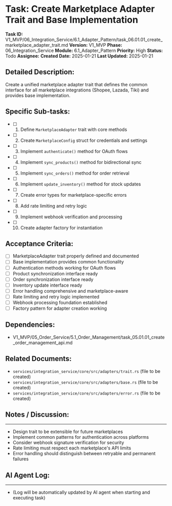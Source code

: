 # Task: Create Marketplace Adapter Trait and Base Implementation

**Task ID:** V1_MVP/06_Integration_Service/6.1_Adapter_Pattern/task_06.01.01_create_marketplace_adapter_trait.md
**Version:** V1_MVP
**Phase:** 06_Integration_Service
**Module:** 6.1_Adapter_Pattern
**Priority:** High
**Status:** Todo
**Assignee:**
**Created Date:** 2025-01-21
**Last Updated:** 2025-01-21

## Detailed Description:
Create a unified marketplace adapter trait that defines the common interface for all marketplace integrations (Shopee, Lazada, Tiki) and provides base implementation.

## Specific Sub-tasks:
- [ ] 1. Define `MarketplaceAdapter` trait with core methods
- [ ] 2. Create `MarketplaceConfig` struct for credentials and settings
- [ ] 3. Implement `authenticate()` method for OAuth flows
- [ ] 4. Implement `sync_products()` method for bidirectional sync
- [ ] 5. Implement `sync_orders()` method for order retrieval
- [ ] 6. Implement `update_inventory()` method for stock updates
- [ ] 7. Create error types for marketplace-specific errors
- [ ] 8. Add rate limiting and retry logic
- [ ] 9. Implement webhook verification and processing
- [ ] 10. Create adapter factory for instantiation

## Acceptance Criteria:
- [ ] MarketplaceAdapter trait properly defined and documented
- [ ] Base implementation provides common functionality
- [ ] Authentication methods working for OAuth flows
- [ ] Product synchronization interface ready
- [ ] Order synchronization interface ready
- [ ] Inventory update interface ready
- [ ] Error handling comprehensive and marketplace-aware
- [ ] Rate limiting and retry logic implemented
- [ ] Webhook processing foundation established
- [ ] Factory pattern for adapter creation working

## Dependencies:
- V1_MVP/05_Order_Service/5.1_Order_Management/task_05.01.01_create_order_management_api.md

## Related Documents:
- `services/integration_service/core/src/adapters/trait.rs` (file to be created)
- `services/integration_service/core/src/adapters/base.rs` (file to be created)
- `services/integration_service/core/src/adapters/error.rs` (file to be created)

## Notes / Discussion:
---
* Design trait to be extensible for future marketplaces
* Implement common patterns for authentication across platforms
* Consider webhook signature verification for security
* Rate limiting must respect each marketplace's API limits
* Error handling should distinguish between retryable and permanent failures

## AI Agent Log:
---
* (Log will be automatically updated by AI agent when starting and executing task)